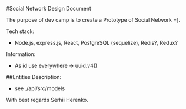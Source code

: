 #Social Network Design Document

The purpose of dev camp is to create a Prototype of Social Network =].

Tech stack:
 - Node.js, express.js, React, PostgreSQL (sequelize), Redis?, Redux?
 
Information:
* As id use everywhere -> uuid.v4()
 
##Entities Description:
 - see ./api/src/models

With best regards Serhii Herenko.